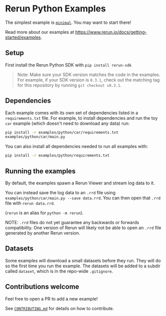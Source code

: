 # Rerun Python Examples
The simplest example is [`minimal`](minimal/main.py). You may want to start there!

Read more about our examples at <https://www.rerun.io/docs/getting-started/examples>.

## Setup
First install the Rerun Python SDK with `pip install rerun-sdk`

> Note: Make sure your SDK version matches the code in the examples.
For example, if your SDK version is `0.3.1`, check out the matching tag
for this repository by running `git checkout v0.3.1`.

## Dependencies
Each example comes with its own set of dependencies listed in a `requirements.txt` file. For example, to install dependencies and run the toy `car` example (which doesn't need to download any data) run:

```sh
pip install -r examples/python/car/requirements.txt
examples/python/car/main.py
```

You can also install all dependencies needed to run all examples with:

```sh
pip install -r examples/python/requirements.txt
```

## Running the examples
By default, the examples spawn a Rerun Viewer and stream log data to it.

You can instead save the log data to an `.rrd` file using `examples/python/car/main.py --save data.rrd`. You can then open that `.rrd` file with `rerun data.rrd`.

(`rerun` is an alias for `python -m rerun`).

NOTE: `.rrd` files do not yet guarantee any backwards or forwards compatibility. One version of Rerun will likely not be able to open an `.rrd` file generated by another Rerun version.

## Datasets
Some examples will download a small datasets before they run. They will do so the first time you run the example. The datasets will be added to a subdir called `dataset`, which is in the repo-wide `.gitignore`.

## Contributions welcome
Feel free to open a PR to add a new example!

See [`CONTRIBUTING.md`](../CONTRIBUTING.md) for details on how to contribute.
